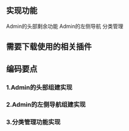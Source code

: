 ## 实现功能
   Admin的头部剩余功能
   Admin的左侧导航
   分类管理

   ## 需要下载使用的相关插件 

   ## 编码要点
   ### 1.Admin的头部组建实现


   ### 2.Admin的左侧导航组建实现



   ### 3.分类管理功能实现